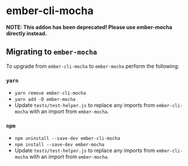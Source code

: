 # ember-cli-mocha

**NOTE: This addon has been deprecated! Please use ember-mocha directly instead.**

## Migrating to `ember-mocha`

To upgrade from `ember-cli-mocha` to `ember-mocha` perform the following:

### `yarn`

* `yarn remove ember-cli-mocha`
* `yarn add -D ember-mocha`
* Update `tests/test-helper.js` to replace any imports from `ember-cli-mocha` with an import from `ember-mocha`.

### `npm`

* `npm uninstall --save-dev ember-cli-mocha`
* `npm install --save-dev ember-mocha`
* Update `tests/test-helper.js` to replace any imports from `ember-cli-mocha` with an import from `ember-mocha`.
